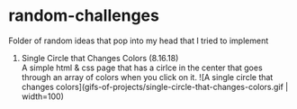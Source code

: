 # random-challenges
Folder of random ideas that pop into my head that I tried to implement

1. Single Circle that Changes Colors (8.16.18) <br /> 
  A simple html & css page that has a cirlce in the center that goes through an array of colors when you click on it.
  ![A single circle that changes colors](gifs-of-projects/single-circle-that-changes-colors.gif | width=100)
